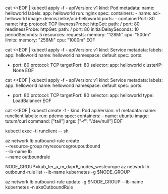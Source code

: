 cat <<EOF | kubectl apply -f -
apiVersion: v1
kind: Pod
metadata:
  name: helloworld
  labels:
    app: helloworld
    run: nginx
spec:
  containers:
    - name: aci-helloworld
      image: denniszielke/aci-helloworld
      ports:
        - containerPort: 80
          name: http
          protocol: TCP
      livenessProbe:
        httpGet:
          path: /
          port: 80
      readinessProbe:
        httpGet:
          path: /
          port: 80
        initialDelaySeconds: 10
        periodSeconds: 5
      resources:
        requests:
          memory: "128Mi"
          cpu: "500m"
        limits:
          memory: "256Mi"
          cpu: "1000m"
EOF

cat <<EOF | kubectl apply -f -
apiVersion: v1
kind: Service
metadata:
  labels:
    app: helloworld
  name: helloworld
  namespace: default
spec:
  ports:
  - port: 80
    protocol: TCP
    targetPort: 80
  selector:
    app: helloworld
  clusterIP: None
EOF

cat <<EOF | kubectl apply -f -
apiVersion: v1
kind: Service
metadata:
  labels:
    app: helloworld
  name: helloworld
  namespace: default
spec:
  ports:
  - port: 80
    protocol: TCP
    targetPort: 80
  selector:
    app: helloworld
  type: LoadBalancer
EOF


cat <<EOF | kubectl create -f -
kind: Pod
apiVersion: v1
metadata:
  name: runclient
  labels:
    run: pdemo
spec:
  containers:
    - name: ubuntu
      image: tutum/curl
      command: ["tail"]
      args: ["-f", "/dev/null"]
EOF

kubectl exec -ti runclient -- sh


az network lb outbound-rule create \
 --resource-group myresourcegroupoutbound \
 --lb-name lb \
 --name outboundrule 

NODE_GROUP=kub_ter_a_m_dapr6_nodes_westeurope
az network lb outbound-rule list --lb-name kubernetes -g $NODE_GROUP

az network lb outbound-rule update -g $NODE_GROUP --lb-name kubernetes -n aksOutboundRule